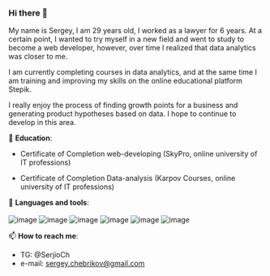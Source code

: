 ### Hi there 👋

My name is Sergey, I am 29 years old, I worked as a lawyer for 6 years. At a certain point, I wanted to try myself in a new field and went to study to become a web developer, however, over time I realized that data analytics was closer to me.

I am currently completing courses in data analytics, and at the same time I am training and improving my skills on the online educational platform Stepik.

I really enjoy the process of finding growth points for a business and generating product hypotheses based on data. I hope to continue to develop in this area.

🌱 <b>Education</b>:
- Certificate of Completion web-developing (SkyPro, online university of IT professions)
  <br>

- Certificate of Completion Data-analysis (Karpov Courses, online university of IT professions)


🔭 <b>Languages and tools</b>:
<br><br>
![image](https://github.com/lokkib/lokkib/assets/101714147/bc900877-95f3-4692-b618-c1d112775c06)
![image](https://github.com/lokkib/lokkib/assets/101714147/1427b42b-a725-4391-a409-50bf9d1bdd4f)
![image](https://github.com/lokkib/lokkib/assets/101714147/e6d91a51-9f7c-41ec-94c9-386fcfe0a161)
![image](https://github.com/lokkib/lokkib/assets/101714147/db6a037f-5c35-411f-a647-240bf944e64c)
![image](https://github.com/lokkib/lokkib/assets/101714147/2ada38e3-2e70-42e7-bc02-b9a7488c7673)
![image](https://github.com/lokkib/lokkib/assets/101714147/4a40c64c-297b-47d1-9474-4452f81be1f9)


📫 <b>How to reach me</b>:
<br>
- TG: @SerjioCh
- e-mail: sergey.chebrikov@gmail.com
  
<!--
**lokkib/lokkib** is a ✨ _special_ ✨ repository because its `README.md` (this file) appears on your GitHub profile.

Here are some ideas to get you started:

- 🔭 I’m currently working on ...
- 🌱 I’m currently learning ...
- 👯 I’m looking to collaborate on ...
- 🤔 I’m looking for help with ...
- 💬 Ask me about ...
- 📫 How to reach me: ...
- 😄 Pronouns: ...
- ⚡ Fun fact: ...
-->
